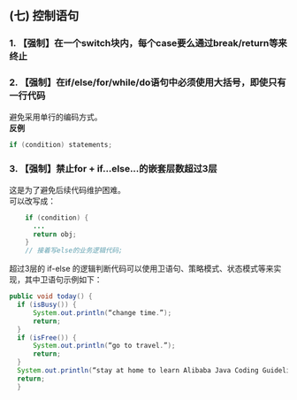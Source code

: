 ## (七) 控制语句 
### 1. 【强制】在一个switch块内，每个case要么通过break/return等来终止
### 2. 【强制】在if/else/for/while/do语句中必须使用大括号，即使只有一行代码
避免采用单行的编码方式。  
**反例**
```java
if (condition) statements;
```

### 3. 【强制】禁止for + if...else...的嵌套层数超过3层
这是为了避免后续代码维护困难。  
可以改写成： 
```java
    if (condition) {              
      ...              
      return obj;    
    }   
    // 接着写else的业务逻辑代码; 
```
超过3层的 if-else 的逻辑判断代码可以使用卫语句、策略模式、状态模式等来实现，其中卫语句示例如下： 
```java
public void today() {      
  if (isBusy()) {   
      System.out.println(“change time.”);            
      return; 
  }       
  if (isFree()) {  
      System.out.println(“go to travel.”);             
      return;     
  }  
  System.out.println(“stay at home to learn Alibaba Java Coding Guidelines.”);      
  return; 
  } 
```

